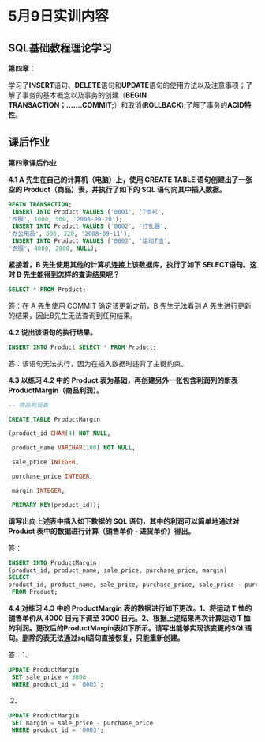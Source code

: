 # 5月9日实训内容

## SQL基础教程理论学习

**第四章**：

学习了**INSERT**语句、**DELETE**语句和**UPDATE**语句的使用方法以及注意事项；了解了事务的基本概念以及事务的创建（**BEGIN TRANSACTION；.......COMMIT;**）和取消(**ROLLBACK**);了解了事务的**ACID特性**。

## 课后作业

**第四章课后作业**

**4.1  A 先生在自己的计算机（电脑）上，使用 CREATE TABLE 语句创建出了一张空的 Product（商品）表，并执行了如下的 SQL 语句向其中插入数据。**

```sql
BEGIN TRANSACTION;
 INSERT INTO Product VALUES ('0001', 'T恤衫', 
'衣服', 1000, 500, '2008-09-20');
 INSERT INTO Product VALUES ('0002', '打孔器', 
'办公用品', 500, 320, '2008-09-11');
 INSERT INTO Product VALUES ('0003', '运动T恤', 
'衣服', 4000, 2800, NULL);
```

**紧接着，B 先生使用其他的计算机连接上该数据库，执行了如下 SELECT语句。这时 B 先生能得到怎样的查询结果呢？**

```sql
SELECT * FROM Product;
```

答：在 A 先生使用 COMMIT 确定该更新之前，B 先生无法看到 A 先生进行更新的结果，因此B先生无法查询到任何结果。

**4.2   说出该语句的执行结果。**

```sql
INSERT INTO Product SELECT * FROM Product;
```

答：该语句无法执行，因为在插入数据时违背了主键约束。

**4.3     以练习 4.2 中的 Product 表为基础，再创建另外一张包含利润列的新表ProductMargin（商品利润）。**

```sql
-- 商品利润表

CREATE TABLE ProductMargin

(product_id CHAR(4) NOT NULL,

 product_name VARCHAR(100) NOT NULL,

 sale_price INTEGER,

 purchase_price INTEGER,

 margin INTEGER,

 PRIMARY KEY(product_id));
```

**请写出向上述表中插入如下数据的 SQL 语句，其中的利润可以简单地通过对 Product 表中的数据进行计算（销售单价 - 进货单价）得出。**

答：

```sql
INSERT INTO ProductMargin 
(product_id, product_name, sale_price, purchase_price, margin)
SELECT 
product_id, product_name, sale_price, purchase_price, sale_price - purchase_price
 FROM Product;
```

**4.4 对练习 4.3 中的 ProductMargin 表的数据进行如下更改。1、将运动 T 恤的销售单价从 4000 日元下调至 3000 日元。2、根据上述结果再次计算运动 T 恤的利润。更改后的ProductMargin表如下所示。请写出能够实现该变更的SQL语句。删除的表无法通过sql语句直接恢复，只能重新创建。**

答：1、

```sql
UPDATE ProductMargin
 SET sale_price = 3000
 WHERE product_id = '0003';
```

​      2、

```sql
UPDATE ProductMargin
 SET margin = sale_price - purchase_price
 WHERE product_id = '0003';
```
